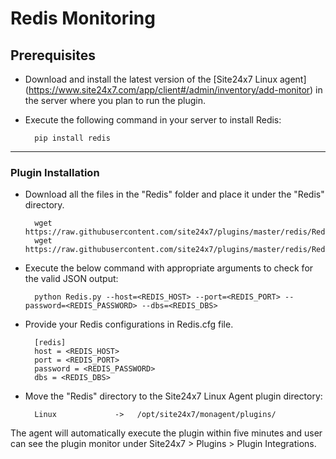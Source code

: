 # Redis Monitoring
                                                                                              
## Prerequisites

- Download and install the latest version of the [Site24x7 Linux agent] (https://www.site24x7.com/app/client#/admin/inventory/add-monitor) in the server where you plan to run the plugin. 

- Execute the following command in your server to install Redis: 

		pip install redis
---

### Plugin Installation  

- Download all the files in the "Redis" folder and place it under the "Redis" directory.

		wget https://raw.githubusercontent.com/site24x7/plugins/master/redis/Redis.py
		wget https://raw.githubusercontent.com/site24x7/plugins/master/redis/Redis.cfg

- Execute the below command with appropriate arguments to check for the valid JSON output:

		python Redis.py --host=<REDIS_HOST> --port=<REDIS_PORT> --password=<REDIS_PASSWORD> --dbs=<REDIS_DBS> 
		
- Provide your Redis configurations in Redis.cfg file.

		[redis]
		host = <REDIS_HOST>
		port = <REDIS_PORT>
		password = <REDIS_PASSWORD>
		dbs = <REDIS_DBS>

- Move the "Redis" directory to the Site24x7 Linux Agent plugin directory: 

		Linux             ->   /opt/site24x7/monagent/plugins/
		
The agent will automatically execute the plugin within five minutes and user can see the plugin monitor under Site24x7 > Plugins > Plugin Integrations.



